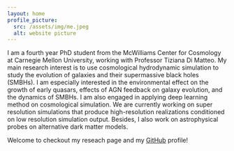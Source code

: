 ```yaml
---
layout: home
profile_picture:
  src: /assets/img/me.jpeg
  alt: website picture
---
```


<p>
  I am a fourth year PhD student from the McWilliams Center for Cosmology at Carnegie Mellon University, working with Professor Tiziana Di Matteo. My main research interest is to use cosmological hydrodynamic simulation to study the evolution of galaxies and their supermassive black holes (SMBHs). I am especially interested in the environmental effect on the growth of early quasars, effects of AGN feedback on galaxy evolution, and the dynamics of SMBHs. I am also engaged in applying deep learning method on cosmological simulation. We are currently working on super resolution simulations that produce high-resolution realizations conditioned on low resolution simulation output. Besides, I also work on astrophysical probes on alternative dark matter models.
</p>

<p>
  Welcome to checkout my reseach page and my <a href="https://github.com/yueyingn">GitHub</a> profile!
</p>
